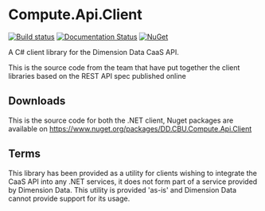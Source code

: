 Compute.Api.Client
===========================
[![Build status](https://ci.appveyor.com/api/projects/status/fs6f9o10y38d1t5v?svg=true)](https://ci.appveyor.com/project/tonybaloney/dimensiondata-computeclient)
[![Documentation Status](https://readthedocs.org/projects/computeapiclient/badge/?version=latest)](http://computeapiclient.readthedocs.io/en/latest/?badge=latest)
[![NuGet](https://img.shields.io/nuget/v/DD.CBU.Compute.Api.Client.svg?maxAge=2592000)](https://www.nuget.org/packages/DD.CBU.Compute.Api.Client)

A C# client library for the Dimension Data CaaS API.

This is the source code from the team that have put together the client libraries based on the REST API spec published online 

Downloads
-----------
This is the source code for both the .NET client, Nuget packages are available on
https://www.nuget.org/packages/DD.CBU.Compute.Api.Client


Terms
------------
This library has been provided as a utility for clients wishing to integrate the CaaS API into any .NET services, it does not form part of a service provided by Dimension Data.
This utility is provided 'as-is' and Dimension Data cannot provide support for its usage.


